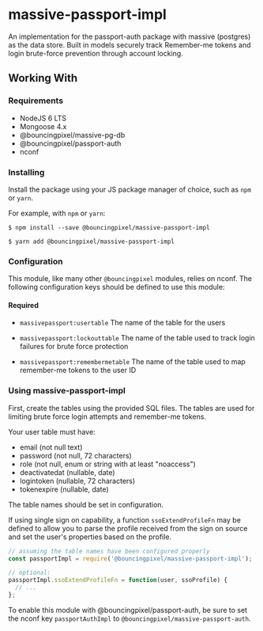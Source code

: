 # massive-passport-impl

An implementation for the passport-auth package with massive (postgres) as the data store.
Built in models securely track Remember-me tokens and login brute-force prevention through account locking.

## Working With

### Requirements

- NodeJS 6 LTS
- Mongoose 4.x
- @bouncingpixel/massive-pg-db
- @bouncingpixel/passport-auth
- nconf

### Installing

Install the package using your JS package manager of choice, such as `npm` or `yarn`.

For example, with `npm` or `yarn`:
```
$ npm install --save @bouncingpixel/massive-passport-impl

$ yarn add @bouncingpixel/massive-passport-impl
```

### Configuration

This module, like many other `@bouncingpixel` modules, relies on nconf.
The following configuration keys should be defined to use this module:

#### Required
- `massivepassport:usertable`
  The name of the table for the users

- `massivepassport:lockouttable`
  The name of the table used to track login failures for brute force protection

- `massivepassport:remembermetable`
  The name of the table used to map remember-me tokens to the user ID

### Using massive-passport-impl

First, create the tables using the provided SQL files.
The tables are used for limiting brute force login attempts and remember-me tokens.

Your user table must have:
- email (not null text)
- password (not null, 72 characters)
- role (not null, enum or string with at least "noaccess")
- deactivatedat (nullable, date)
- logintoken (nullable, 72 characters)
- tokenexpire (nullable, date)

The table names should be set in configuration.

If using single sign on capability, a function `ssoExtendProfileFn` may be defined to allow you to parse the profile received from the sign on source and set the user's properties based on the profile.

```js
// assuming the table names have been configured properly
const passportImpl = require('@bouncingpixel/massive-passport-impl');

// optional:
passportImpl.ssoExtendProfileFn = function(user, ssoProfile) {
  // ...
};
```

To enable this module with @bouncingpixel/passport-auth, be sure to set the nconf key `passportAuthImpl` to `@bouncingpixel/massive-passport-auth`.
